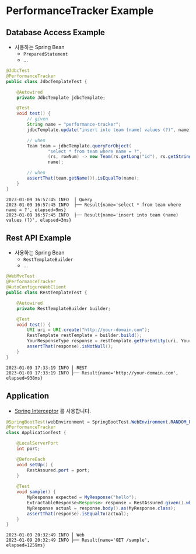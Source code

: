 
# PerformanceTracker Example

## Database Access Example

- 사용하는 Spring Bean
  - `PreparedStatement`
  - ...
  
```java
@JdbcTest
@PerformanceTracker
public class JdbcTemplateTest {

    @Autowired
    private JdbcTemplate jdbcTemplate;

    @Test
    void test() {
        // given
        String name = "performance-tracker";
        jdbcTemplate.update("insert into team (name) values (?)", name);

        // when
        Team team = jdbcTemplate.queryForObject(
                "select * from team where name = ?",
                (rs, rowNum) -> new Team(rs.getLong("id"), rs.getString("name")),
                name);

        // when
        assertThat(team.getName()).isEqualTo(name);
    }
}
```

```log
2023-01-09 16:57:45 INFO  │ Query
2023-01-09 16:57:45 INFO  ├── Result{name='select * from team where name = ?', elapsed=9ms}
2023-01-09 16:57:45 INFO  ├── Result{name='insert into team (name) values (?)', elapsed=3ms}
```

## Rest API Example

- 사용하는 Spring Bean
  - `RestTemplateBuilder`
  - ...
  
```java
@WebMvcTest
@PerformanceTracker
@AutoConfigureWebClient
public class RestTemplateTest {

    @Autowired
    private RestTemplateBuilder builder;

    @Test
    void test() {
        URI uri = URI.create("http://your-domain.com");
        RestTemplate restTemplate = builder.build();
        YourResponseType response = restTemplate.getForEntity(uri, YourResponseType.class);
        assertThat(response).isNotNull();
    }
}
```

```log
2023-01-09 17:33:19 INFO │ REST
2023-01-09 17:33:19 INFO ├── Result{name='http://your-domain.com', elapsed=938ms}
```

## Application 
- [Spring Interceptor](https://docs.spring.io/spring-framework/docs/current/javadoc-api/org/springframework/web/servlet/HandlerInterceptor.html) 를 사용합니다.

```java
@SpringBootTest(webEnvironment = SpringBootTest.WebEnvironment.RANDOM_PORT)
@PerformanceTracker
class ApplicationTest {

    @LocalServerPort
    int port;

    @BeforeEach
    void setUp() {
        RestAssured.port = port;
    }
    
    @Test
    void sample() {
        MyResponse expected = MyResponse("hello");
        ExtractableResponse<Response> response = RestAssured.given().when().get("/sample").then().extract();
        MyResponse actual = response.body().as(MyResponse.class);
        assertThat(response).isEqualTo(actual);
    }
}
```

```log
2023-01-09 20:32:49 INFO │ Web
2023-01-09 20:32:49 INFO ├── Result{name='GET /sample', elapsed=1259ms}
```
